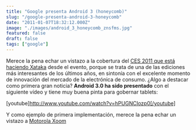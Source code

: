 ```yaml
---
title: "Google presenta Android 3 (honeycomb)"
slug: "/google-presenta-android-3-honeycomb"
date: "2011-01-07T18:32:12.000Z"
image: "./images/android_3_honeycomb_znsfms.jpg"
featured: false
draft: false
tags: ["google"]
---
```



Merece la pena echar un vistazo a la cobertura del [CES 2011 que está haciendo Xataka](http://www.xataka.com/tag/ces-2011) desde el evento, porque se trata de una de las ediciones más interesantes de los últimos años, en sintonía con el excelente momento de innovación del mercado de la electrónica de consumo. ¿Algo a destacar como primera gran noticia? **Android 3.0 ha sido presentado** con el siguiente vídeo y tiene muy buena pinta para gobernar tablets:

[youtube]http://www.youtube.com/watch?v=hPUGNCIozp0[/youtube]

Y como ejemplo de primera implementación, merece la pena echar un vistazo a [Motorola Xoom](http://www.xataka.com/tablets/motorola-xoom-la-esperada-tablet-honeycomb-da-la-cara)



